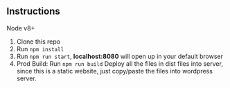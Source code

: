 
## Instructions

Node v8+

1.  Clone this repo
2.  Run `npm install`
3.  Run `npm run start`, **localhost:8080** will open up in your default browser
4.  Prod Build:
    Run `npm run build`
    Deploy all the files in dist files into server, since this is a static website, just copy/paste the files into
    wordpress server.
